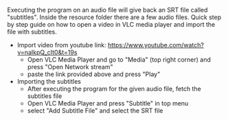 Executing the program on an audio file will give back an SRT file called "subtitles". Inside the resource folder there are a few audio files. Quick step by step guide on how to open a video in VLC media player
and import the file with subtitles.
- Import video from youtube link: https://www.youtube.com/watch?v=naIkpQ_cIt0&t=19s
  - Open VLC Media Player and go to "Media" (top right corner) and press "Open Network stream"
  - paste the link provided above and press "Play"
- Importing the subtitles
  - After executing the program for the given audio file, fetch the subtitles file
  - Open VLC Media Player and press "Subtitle" in top menu
  - select "Add Subtitle File" and select the SRT file
